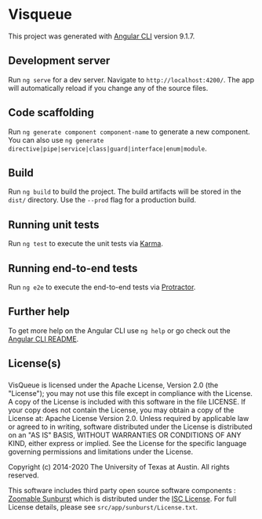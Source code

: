 # Visqueue

This project was generated with [Angular CLI](https://github.com/angular/angular-cli) version 9.1.7.

## Development server

Run `ng serve` for a dev server. Navigate to `http://localhost:4200/`. The app will automatically reload if you change any of the source files.

## Code scaffolding

Run `ng generate component component-name` to generate a new component. You can also use `ng generate directive|pipe|service|class|guard|interface|enum|module`.

## Build

Run `ng build` to build the project. The build artifacts will be stored in the `dist/` directory. Use the `--prod` flag for a production build.

## Running unit tests

Run `ng test` to execute the unit tests via [Karma](https://karma-runner.github.io).

## Running end-to-end tests

Run `ng e2e` to execute the end-to-end tests via [Protractor](http://www.protractortest.org/).

## Further help

To get more help on the Angular CLI use `ng help` or go check out the [Angular CLI README](https://github.com/angular/angular-cli/blob/master/README.md).

## License(s)

### 
VisQueue is licensed under the Apache License, Version 2.0 (the "License"); you may not use this file except in compliance with the License. A copy of the License is included with this software in the file LICENSE. If your copy does not contain the License, you may obtain a copy of the License at: Apache License Version 2.0. Unless required by applicable law or agreed to in writing, software distributed under the License is distributed on an "AS IS" BASIS, WITHOUT WARRANTIES OR CONDITIONS OF ANY KIND, either express or implied. See the License for the specific language governing permissions and limitations under the License.

Copyright (c) 2014-2020 The University of Texas at Austin. All rights reserved.


This software includes third party open source software components : [Zoomable Sunburst](https://observablehq.com/@d3/zoomable-sunburst) which is distributed under the [ISC License](https://choosealicense.com/licenses/isc/). For full License details, please see `src/app/sunburst/License.txt`.